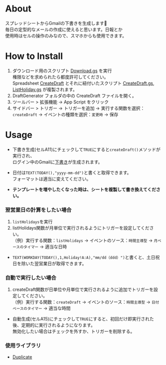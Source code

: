# About
スプレッドシートからGmailの下書きを生成します📧  
毎日の定型的なメールの作成に使えると思います。日報とか  
使用時はセルの操作のみなので、スマホからも使用できます。  


# How to Install
1. ダウンロード用のスクリプト [Download.gs](https://script.google.com/d/15bk8jepCjzUYt5kU0sisspmS258Ctk_vLB1Gmv_xW1BHvqdRb-XiF0NW/edit?usp=sharing) を実行  
   権限などを求められたら都度許可してください。  
   Spreadsheet [CreateDraft](https://docs.google.com/spreadsheets/d/11jlhA_Tim8s6njnWUwJet0un1q5nkWzBKan9579I7m4/edit#gid=0)
   とそれに紐付いたスクリプト [CreateDraft.gs](https://github.com/c-nao27/gmail-draft-generator/blob/master/DraftGenerator/CreateDraft.gs), [ListHoliday.gs](https://github.com/c-nao27/gmail-draft-generator/blob/master/DraftGenerator/ListHoliday.gs) が複製されます。  
2. DraftGenerator フォルダの中の CreateDraft ファイルを開く。  
3. ツールバー > 拡張機能 -> App Script をクリック
4. サイドバー > トリガー -> トリガーを追加 -> 実行する関数を選択：`createDraft` -> イベントの種類を選択：`変更時` -> 保存


# Usage
- 下書き生成(セルA11)にチェックして`TRUE`にすると`createDraft()`メソッドが実行され、  
  ログイン中のGmailに[下書き](https://mail.google.com/mail/u/0/#drafts)が生成されます。
  
- 日付は`TEXT(TODAY(),"yyyy-mm-dd")`と書くと取得できます。  
  フォーマットは適当に変えてください。
  
- **テンプレートを増やしたくなった時は、シートを複製して書き換えてください。**

### 翌営業日の計算をしたい場合
1. `listHolidays`を実行
2. listHolidays関数が月単位で実行されるようにトリガーを設定してください。  
  （例）実行する関数：`listHolidays` -> イベントのソース：`時間主導型` -> `月ベースのタイマー` -> 適当な日時
- `TEXT(WORKDAY(TODAY(),1,Holiday!A:A),"mm/dd（ddd）")`と書くと、土日祝日を除いた翌営業日が取得できます。

### 自動で実行したい場合
1. createDraft関数が日単位や月単位で実行されるように追加でトリガーを設定してください。  
  （例）実行する関数：`createDraft` -> イベントのソース：`時間主導型` -> `日付ベースのタイマー` -> 適当な時間

- 自動生成(セルA15)にチェックして`TRUE`にすると、初回だけ即実行された後、定期的に実行されるようになります。  
  無効化したい場合はチェックを外すか、トリガーを削除する。


### 使用ライブラリ
- [Duplicate](https://github.com/c-nao27/gas-duplicate)
